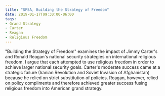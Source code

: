 ```yaml
---
title: "SPSA, Building the Strategy of Freedom"
date: 2019-01-17T09:30:00-06:00
tags:
- Grand Strategy
- Carter
- Reagan
- Religious Freedom
---
```


"Building the Strategy of Freedom" examines the impact of Jimmy Carter's and Ronald Reagan's national security strategies on international religious freedom. I argue that each attempted to use religious freedom in order to achieve larger national security goals. Carter's moderate success came at a strategic failure (Iranian Revolution and Soviet Invasion of Afghanistan) because he relied on strict substitution of policies. Reagan, however, relied on policy compliments and therefore achieved greater success fusing religious freedom into American grand strategy.
